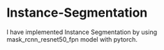 # Instance-Segmentation
I have implemented Instance Segmentation by using mask_rcnn_resnet50_fpn model with pytorch.
